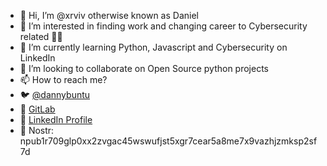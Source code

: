 - 👋 Hi, I’m @xrviv otherwise known as Daniel
- 👀 I’m interested in finding work and changing career to Cybersecurity related 💸💸
- 🌱 I’m currently learning Python, Javascript and Cybersecurity on LinkedIn
- 💞️ I’m looking to collaborate on Open Source python projects
- 📫 How to reach me? 
- 🐦 [@dannybuntu](https://twitter.com/dannybuntu)
- 🦊 [GitLab](https://gitlab.com/dannygarcia)
- 👔 [LinkedIn Profile](https://www.linkedin.com/in/dannyboygarcia/)
- 🦩 Nostr: npub1r709glp0xx2zvgac45wswufjst5xgr7cear5a8me7x9vazhjzmksp2sf7d

<!---
xrviv/xrviv is a ✨ special ✨ repository because its `README.md` (this file) appears on your GitHub profile.
You can click the Preview link to take a look at your changes.
--->
